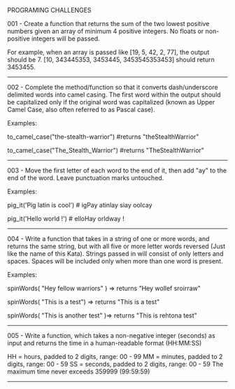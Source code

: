 PROGRAMING CHALLENGES

001 - Create a function that returns the sum of the two lowest positive numbers given an array of minimum 4 positive integers. No floats or non-positive integers will be passed.

For example, when an array is passed like [19, 5, 42, 2, 77], the output should be 7.
[10, 343445353, 3453445, 3453545353453] should return 3453455.
______________________________________________________________

002 - Complete the method/function so that it converts dash/underscore delimited words into camel casing. The first word within the output should be capitalized only if the original word was capitalized (known as Upper Camel Case, also often referred to as Pascal case).

Examples:

to_camel_case("the-stealth-warrior") #returns "theStealthWarrior"

to_camel_case("The_Stealth_Warrior") #returns "TheStealthWarrior"
______________________________________________________________

003 - Move the first letter of each word to the end of it, then add "ay" to the end of the word. Leave punctuation marks untouched.

Examples:

pig_it('Pig latin is cool') # igPay atinlay siay oolcay

pig_it('Hello world !')     # elloHay orldway !
______________________________________________________________

004 - Write a function that takes in a string of one or more words, and returns the same string, but with all five or more letter words reversed (Just like the name of this Kata). Strings passed in will consist of only letters and spaces. Spaces will be included only when more than one word is present.

Examples: 

spinWords( "Hey fellow warriors" ) => returns "Hey wollef sroirraw"

spinWords( "This is a test") => returns "This is a test"

spinWords( "This is another test" )=> returns "This is rehtona test"

______________________________________________________________

005 - Write a function, which takes a non-negative integer (seconds) as input and returns the time in a human-readable format (HH:MM:SS)

HH = hours, padded to 2 digits, range: 00 - 99
MM = minutes, padded to 2 digits, range: 00 - 59
SS = seconds, padded to 2 digits, range: 00 - 59
The maximum time never exceeds 359999 (99:59:59)
______________________________________________________________

